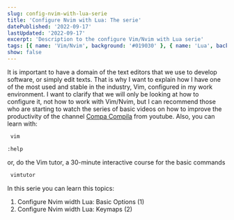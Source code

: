 ```yaml
---
slug: config-nvim-with-lua-serie
title: 'Configure Nvim with Lua: The serie'
datePublished: '2022-09-17'
lastUpdated: '2022-09-17'
excerpt: 'Description to the configure Vim/Nvim with Lua serie'
tags: [{ name: 'Vim/Nvim', background: '#019030' }, { name: 'Lua', background: '#000080' }]
show: false
---
```


<script>
  import GenericLink from '$lib/components/Link/GenericLink.svelte';
</script>

It is important to have a domain of the text editors that we use to develop software, or simply edit texts.
That is why I want to explain how I have one of the most used and stable in the industry, Vim, configured in my work environment.
I want to clarify that we will only be looking at how to configure it, not how to work with Vim/Nvim, but I can recommend those who are starting to watch the series of basic videos on how to improve the productivity of the channel [Compa Compila](https://www.youtube.com/channel/UCEKs1YXXru5ZKwYh5QKS30w) from youtube. Also, you can learn with:

```sh
 vim

:help
```

or, do the Vim tutor, a 30-minute interactive course for the basic commands

```sh
 vimtutor
```

In this serie you can learn this topics:

1. <GenericLink aria-label="Configure Nvim width Lua: Basic Options (1)" href="/blog/config-nvim-width-lua-basic-options">Configure Nvim width Lua: Basic Options (1)</GenericLink>
2. <GenericLink aria-label="Configure Nvim width Lua: Keymaps (2)" href="/blog/config-nvim-width-lua-keymaps">Configure Nvim width Lua: Keymaps (2)</GenericLink>
